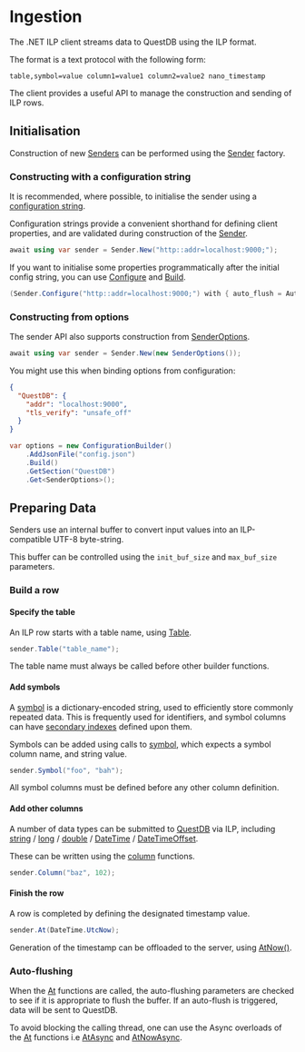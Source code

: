 # Ingestion

The .NET ILP client streams data to QuestDB using the ILP format.

The format is a text protocol with the following form:

`table,symbol=value column1=value1 column2=value2 nano_timestamp`

The client provides a useful API to manage the construction and sending of ILP rows.

## Initialisation

Construction of new [Senders](xref:QuestDB.Senders.ISender) can be performed using the [Sender](xref:QuestDB.Sender)
factory.

### Constructing with a configuration string

It is recommended, where possible, to initialise the sender using
a [configuration string](https://questdb.io/docs/reference/api/ilp/overview/#configuration-strings).

Configuration strings provide a convenient shorthand for defining client properties, and are validated during
construction of the [Sender](xref:QuestDB.Senders.ISender).

```c#
await using var sender = Sender.New("http::addr=localhost:9000;");
```

If you want to initialise some properties programmatically after the initial config string, you can
use [Configure](xref:QuestDB.Sender.Configure(System.String)) and
[Build](xref:QuestDB.Utils.SenderOptions.Build*).

```c#
(Sender.Configure("http::addr=localhost:9000;") with { auto_flush = AutoFlushType.off }).Build()
```

### Constructing from options

The sender API also supports construction from [SenderOptions](xref:QuestDB.Utils.SenderOptions).

```c#
await using var sender = Sender.New(new SenderOptions());
```

You might use this when binding options from configuration:

```json
{
  "QuestDB": {
    "addr": "localhost:9000",
    "tls_verify": "unsafe_off"
  }
}
```

```c#
var options = new ConfigurationBuilder()
    .AddJsonFile("config.json")
    .Build()
    .GetSection("QuestDB")
    .Get<SenderOptions>();
```

## Preparing Data

Senders use an internal buffer to convert input values into an ILP-compatible UTF-8 byte-string.

This buffer can be controlled using the ```init_buf_size``` and ```max_buf_size``` parameters.

### Build a row

#### Specify the table

An ILP row starts with a table name, using [Table](QuestDB.Senders.ISender.Table*).

```c#
sender.Table("table_name");
```

The table name must always be called before other builder functions.

#### Add symbols

A [symbol](https://questdb.io/docs/concept/symbol/) is a dictionary-encoded string, used to efficiently store commonly
repeated data.
This is frequently used for identifiers, and symbol columns can
have [secondary indexes](https://questdb.io/docs/concept/indexes/) defined upon them.

Symbols can be added using calls to [symbol](QuestDB.Senders.ISender.Symbol*), which expects a symbol column name, and
string value.

```c#
sender.Symbol("foo", "bah");
```

All symbol columns must be defined before any other column definition.

#### Add other columns

A number of data types can be submitted to [QuestDB](https://www.questdb.io) via ILP,
including [string](xref:System.String) / [long](xref:System.Int64) / [double](xref:System.Double) / [DateTime](xref:System.DateTime) / [DateTimeOffset](xref:System.DateTimeOffset).

These can be written using the [column](QuestDB.Senders.ISender.Column*) functions.

```c#
sender.Column("baz", 102);
```

#### Finish the row

A row is completed by defining the designated timestamp value.

```c#
sender.At(DateTime.UtcNow);
```

Generation of the timestamp can be offloaded to the server, using [AtNow()](xref:QuestDB.Senders.ISender.AtNow*).

### Auto-flushing

When the [At](xref:QuestDB.Senders.ISender.At*) functions are called, the auto-flushing parameters are checked to see
if it is appropriate
to flush the buffer. If an auto-flush is triggered, data will be sent to QuestDB.

To avoid blocking the calling thread, one can use the Async overloads of the [At](xref:QuestDB.Senders.ISender.At*)
functions
i.e [AtAsync](xref:QuestDB.Senders.ISender.AtAsync*) and [AtNowAsync](xref:QuestDB.Senders.ISender.AtNowAsync*).




